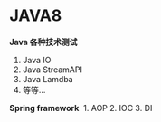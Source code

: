 # JAVA8

 **Java 各种技术测试**
  1. Java IO
  2. Java StreamAPI
  3. Java Lamdba
  4. 等等...

**Spring framework**
  1. AOP
  2. IOC
  3. DI
  
